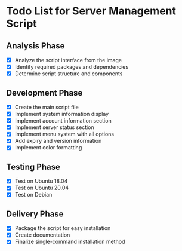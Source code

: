 # Todo List for Server Management Script

## Analysis Phase
- [x] Analyze the script interface from the image
- [x] Identify required packages and dependencies
- [x] Determine script structure and components

## Development Phase
- [x] Create the main script file
- [x] Implement system information display
- [x] Implement account information section
- [x] Implement server status section
- [x] Implement menu system with all options
- [x] Add expiry and version information
- [x] Implement color formatting

## Testing Phase
- [x] Test on Ubuntu 18.04
- [x] Test on Ubuntu 20.04
- [x] Test on Debian

## Delivery Phase
- [x] Package the script for easy installation
- [x] Create documentation
- [x] Finalize single-command installation method